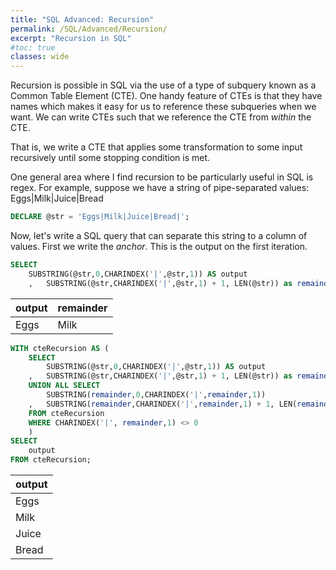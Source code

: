 ```yaml
---
title: "SQL Advanced: Recursion"
permalink: /SQL/Advanced/Recursion/
excerpt: "Recursion in SQL"
#toc: true
classes: wide
---
```


Recursion is possible in SQL via the use of a type of subquery known as a Common Table Element (CTE).
One handy feature of CTEs is that they have names which makes it easy for us to reference these subqueries when we want.
We can write CTEs such that we reference the CTE from _within_ the CTE. 

That is, we write a CTE that applies some transformation to some input recursively until some stopping condition is met.

One general area where I find recursion to be particularly useful in SQL is regex. 
For example, suppose we have a string of pipe-separated values: Eggs|Milk|Juice|Bread

```sql
DECLARE @str = 'Eggs|Milk|Juice|Bread|';
```

Now, let's write a SQL query that can separate this string to a column of values.
First we write the _anchor_. This is the output on the first iteration.

```sql
SELECT
	SUBSTRING(@str,0,CHARINDEX('|',@str,1)) AS output
	,	SUBSTRING(@str,CHARINDEX('|',@str,1) + 1, LEN(@str)) as remainder
```

|output|remainder|
|---|---|
|Eggs|Milk|Juice|Bread||



```sql
WITH cteRecursion AS (
	SELECT
		SUBSTRING(@str,0,CHARINDEX('|',@str,1)) AS output
	,	SUBSTRING(@str,CHARINDEX('|',@str,1) + 1, LEN(@str)) as remainder
	UNION ALL SELECT
		SUBSTRING(remainder,0,CHARINDEX('|',remainder,1))
	,	SUBSTRING(remainder,CHARINDEX('|',remainder,1) + 1, LEN(remainder))
	FROM cteRecursion
	WHERE CHARINDEX('|', remainder,1) <> 0
	)
SELECT 
	output
FROM cteRecursion;	

```

|output|
|---|
|Eggs|
|Milk|
|Juice|
|Bread|

